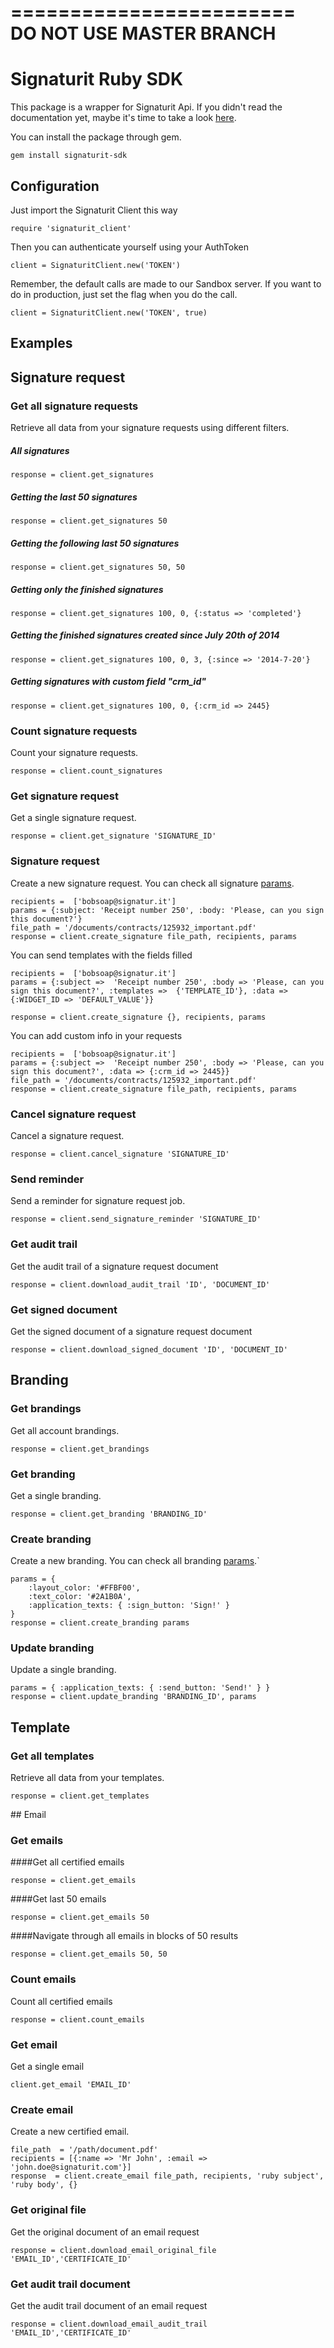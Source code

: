 ========================
DO NOT USE MASTER BRANCH
========================

Signaturit Ruby SDK
===================

This package is a wrapper for Signaturit Api. If you didn't read the documentation yet, maybe it's time to take a look [here](https://docs.signaturit.com/).

You can install the package through gem.

```
gem install signaturit-sdk
```

Configuration
-------------

Just import the Signaturit Client this way

```
require 'signaturit_client'
```

Then you can authenticate yourself using your AuthToken

```
client = SignaturitClient.new('TOKEN')
```

Remember, the default calls are made to our Sandbox server. If you want to do in production, just set the flag when you do the call.

```
client = SignaturitClient.new('TOKEN', true)
```

Examples
--------

## Signature request

### Get all signature requests

Retrieve all data from your signature requests using different filters.

##### All signatures

```
response = client.get_signatures
```

##### Getting the last 50 signatures

```
response = client.get_signatures 50
```

##### Getting the following last 50 signatures

```
response = client.get_signatures 50, 50
```

##### Getting only the finished signatures

```
response = client.get_signatures 100, 0, {:status => 'completed'}
```

##### Getting the finished signatures created since July 20th of 2014

```
response = client.get_signatures 100, 0, 3, {:since => '2014-7-20'}
```

##### Getting signatures with custom field "crm_id"

```
response = client.get_signatures 100, 0, {:crm_id => 2445}
```

### Count signature requests

Count your signature requests.

```
response = client.count_signatures
```

### Get signature request

Get a single signature request.

```
response = client.get_signature 'SIGNATURE_ID'
```

### Signature request

Create a new signature request. You can check all signature [params](https://docs.signaturit.com/api/v3#sign_create_sign).

```
recipients =  ['bobsoap@signatur.it']
params = {:subject: 'Receipt number 250', :body: 'Please, can you sign this document?'}
file_path = '/documents/contracts/125932_important.pdf'
response = client.create_signature file_path, recipients, params
```

You can send templates with the fields filled

```
recipients =  ['bobsoap@signatur.it']
params = {:subject =>  'Receipt number 250', :body => 'Please, can you sign this document?', :templates =>  {'TEMPLATE_ID'}, :data => {:WIDGET_ID => 'DEFAULT_VALUE'}}

response = client.create_signature {}, recipients, params
```

You can add custom info in your requests

```
recipients =  ['bobsoap@signatur.it']
params = {:subject =>  'Receipt number 250', :body => 'Please, can you sign this document?', :data => {:crm_id => 2445}}
file_path = '/documents/contracts/125932_important.pdf'
response = client.create_signature file_path, recipients, params
```

### Cancel signature request

Cancel a signature request.

```
response = client.cancel_signature 'SIGNATURE_ID'
```

### Send reminder

Send a reminder for signature request job.

```
response = client.send_signature_reminder 'SIGNATURE_ID'
```

### Get audit trail

Get the audit trail of a signature request document

```
response = client.download_audit_trail 'ID', 'DOCUMENT_ID'
```

### Get signed document

Get the signed document of a signature request document

```
response = client.download_signed_document 'ID', 'DOCUMENT_ID'
```

## Branding

### Get brandings

Get all account brandings.

```
response = client.get_brandings
```

### Get branding

Get a single branding.

```
response = client.get_branding 'BRANDING_ID'
```

### Create branding

Create a new branding. You can check all branding [params](https://docs.signaturit.com/api/v3#set_branding).`

```
params = {
    :layout_color: '#FFBF00',
    :text_color: '#2A1B0A',
    :application_texts: { :sign_button: 'Sign!' }
}
response = client.create_branding params
```

### Update branding

Update a single branding.

```
params = { :application_texts: { :send_button: 'Send!' } }
response = client.update_branding 'BRANDING_ID', params
```

## Template

### Get all templates

Retrieve all data from your templates.

```
response = client.get_templates
```

## Email

### Get emails

####Get all certified emails

```
response = client.get_emails
```

####Get last 50 emails

```
response = client.get_emails 50
```

####Navigate through all emails in blocks of 50 results

```
response = client.get_emails 50, 50
```

### Count emails

Count all certified emails

```
response = client.count_emails
```

### Get email

Get a single email

```
client.get_email 'EMAIL_ID'
```

### Create email

Create a new certified email.

```
file_path  = '/path/document.pdf'
recipients = [{:name => 'Mr John', :email => 'john.doe@signaturit.com'}]
response  = client.create_email file_path, recipients, 'ruby subject', 'ruby body', {}
```

### Get original file

Get the original document of an email request

```
response = client.download_email_original_file 'EMAIL_ID','CERTIFICATE_ID'
```

### Get audit trail document

Get the audit trail document of an email request

```
response = client.download_email_audit_trail 'EMAIL_ID','CERTIFICATE_ID'
```
